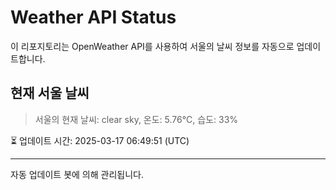 
# Weather API Status

이 리포지토리는 OpenWeather API를 사용하여 서울의 날씨 정보를 자동으로 업데이트합니다.

## 현재 서울 날씨
> 서울의 현재 날씨: clear sky, 온도: 5.76°C, 습도: 33%

⏳ 업데이트 시간: 2025-03-17 06:49:51 (UTC)

---
자동 업데이트 봇에 의해 관리됩니다.

